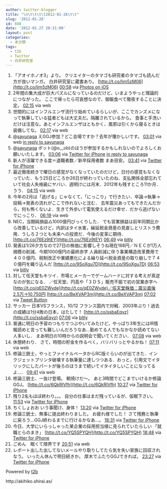 ```yaml
---
author: twitter-blogger
title: "\n\t\t\t\t2012-01-26\t\t"
slug: '2012-01-26'
id: 848
date: '2012-01-27 20:31:00'
layout: post
categories:
  - 未分類
tags:
  - t2b
  - Twitter
  - 白井研究室
---
```


<div xmlns:georss="http://www.georss.org/georss">

1.  <span><span>「アオイホノオ3」より。 クリエイターのタマゴも研究者のタマゴも読んだ方が良いマンガ。 白井研究室に蔵書あり。 [http://t.co/lim5zM06](http://t.co/lim5zM06)</span> <span>[<span>00:58</span>](http://twitter.com/o_ob/status/162504707619819520) <span>via [Photos on iOS](http://www.apple.com)</span></span></span>
2.  <span><span>2年間の集大成が巨大パズルになっているのだけど、いまようやっと理論的につながった。 ここで帰ったら可哀想なので、御飯食べて徹夜することに決定。</span> <span>[<span>02:15</span>](http://twitter.com/o_ob/status/162524133341675520) <span>via web</span></span></span>
3.  <span><span>世間的にはインフルエンザ流行り始めているらしいが、ここでカンズメになって執筆している猛者どもは大丈夫だ。隔離されているから。 食事と手洗いだけは注意な。あとインフルエンザはともかく、風邪は引くから寝るときは装備してな。</span> <span>[<span>02:17</span>](http://twitter.com/o_ob/status/162524519028895744) <span>via web</span></span></span>
4.  <span><span>@[sayunaga](http://twitter.com/sayunaga "sayunaga") えGGJ参加？どこ会場ですか？去年が懐かしいです。</span> <span>[<span>03:01</span>](http://twitter.com/o_ob/status/162535654297829378) <span>via web</span> [in reply to sayunaga](http://twitter.com/sayunaga/status/162535490002759680)</span></span>
5.  <span><span>@[sayunaga](http://twitter.com/sayunaga "sayunaga") ボット(@o__ob)のほうが参加するかもしれないのでよろしくお願いいたします。</span> <span>[<span>03:06</span>](http://twitter.com/o_ob/status/162536825259438081) <span>via [Twitter for iPhone](http://twitter.com/#!/download/iphone)</span> [in reply to sayunaga](http://twitter.com/sayunaga/status/162536485319479296)</span></span>
6.  <span><span>新人が活躍できる度＝退職者数／新卒採用者数 まあ目安。</span> <span>[<span>03:41</span>](http://twitter.com/o_ob/status/162545599458185220) <span>via [Twitter for iPhone](http://twitter.com/#!/download/iphone)</span></span></span>
7.  <span><span>最近徹夜続きで曜日の感覚がなくなっていたのだけど，日付の感覚もなくなっていた．もう25日どころか26日が終わっていたのね．支払関係全部忘れていて社会人失格級にヤバい．週明けには月末．2012年も残すところ11か月．うう．</span> <span>[<span>04:15</span>](http://twitter.com/o_ob/status/162554151035867136) <span>via web</span></span></span>
8.  <span><span>今年の2月は「逃げる」じゃなくて，「にっこり」で行きたい．卒論→執筆→投稿→発表の流れがここで作れないと沈む． 去年震災あってもできたんだから，何も怖くないよ．生きて外歩いて電気使えるだけ幸せ．だから逃げないでにっこり．</span> <span>[<span>06:19</span>](http://twitter.com/o_ob/status/162585519144976384) <span>via web</span></span></span>
9.  <span><span>NEC，当期純損益△1000億円びっくりした． でも営業損益は前年同期比から改善しているけど，内訳はタイ水害，繰延税金資産の見直しとリストラ費用．うしろ２つとも未来への投資だ．今後の変革に期待． [http://t.co/76Ez9tEY](http://t.co/76Ez9tEY)</span> <span>[<span>06:49</span>](http://twitter.com/o_ob/status/162592941544701954) <span>via [bitly](http://bit.ly)</span></span></span>
10.  <span><span>発表は1/26夕方なので27日の株価に影響しそうね現在168円／ＮＥＣが1万人規模の削減、今期1000億円の最終赤字 人員削減に伴う事業構造改革費用で４００億円、税制改正や業績悪化による繰り延べ税金資産の取り崩しで７４０億円を織り込んだ [http://t.co/9SoXgu7D](http://t.co/9SoXgu7D)</span> <span>[<span>06:53</span>](http://twitter.com/o_ob/status/162594004280680448) <span>via [bitly](http://bit.ly)</span></span></span>
11.  <span><span>対して任天堂もキツイ．市場とメーカーでゲームハードに対する考えが真逆なのが気になる． ／任天堂、円高や「３ＤＳ」販売不振で初の営業赤字へ [http://t.co/qE0ZWvde](http://t.co/qE0ZWvde)／任天堂株価：震災直後2.5万→10,750円 [http://t.co/BeXVAP3m](http://t.co/BeXVAP3m)</span> <span>[<span>07:02</span>](http://twitter.com/o_ob/status/162596169921478658) <span>via [Tweet Button](http://twitter.com/tweetbutton)</span></span></span>
12.  <span><span>サッカー 日本VSフランス，10/12 フランス国内で対戦．2003年ぶり！過去の成績は1分4敗の日本，はたして！ [http://t.co/ssbaEqyz](http://t.co/ssbaEqyz)</span> <span>[<span>07:06</span>](http://twitter.com/o_ob/status/162597171986833409) <span>via [bitly](http://bit.ly)</span></span></span>
13.  <span><span>普通に明日の予習のつもりでつぶやいてみたけど，やっぱり3年生にはIR情報読めと言っても難しいんだろうなあ…勤めてる人でもなかなか読めてない人多いし． まあ明日の10時からの説明会で聞いてください．</span> <span>[<span>07:08</span>](http://twitter.com/o_ob/status/162597742005338112) <span>via web</span></span></span>
14.  <span><span>休憩終わり． さて，時間の貯金を作るべく，バリバリっとやるかね！</span> <span>[<span>07:11</span>](http://twitter.com/o_ob/status/162598567511465984) <span>via web</span></span></span>
15.  <span><span>修論三銃士，やっとファイナルベータからRC版ぐらいのが出てきた．インクジェットプリンタ破壊する執筆量に達しつつある．おっと，引用文でイタリックにしたパートが後ろのほうまで続いてイタイタしいことになってるよ…．</span> <span>[<span>09:41</span>](http://twitter.com/o_ob/status/162636238862557184) <span>via web</span></span></span>
16.  <span><span>修論三銃士、一抜け登場。 朝焼けだ～。 あと3時間でどこまでいけるか修論GGJ。 [http://t.co/6QkRlVfh](http://t.co/6QkRlVfh)</span> <span>[<span>10:27</span>](http://twitter.com/o_ob/status/162647881038315520) <span>via [Twitter for iPhone](http://twitter.com/#!/download/iphone)</span></span></span>
17.  <span><span>残り2名もほぼ終わり。。。 自分の仕事はまだ残っているが、仮眠下さい。</span> <span>[<span>11:53</span>](http://twitter.com/o_ob/status/162669522069880832) <span>via [Twitter for iPhone](http://twitter.com/#!/download/iphone)</span></span></span>
18.  <span><span>ちくしょおお いう事聞け、身体！</span> <span>[<span>13:20</span>](http://twitter.com/o_ob/status/162691457805860864) <span>via [Twitter for iPhone](http://twitter.com/#!/download/iphone)</span></span></span>
19.  <span><span>修論三銃士、無事に提出終わりました。 お疲れ様でした！ さて残務と執筆に戻ろう...GGJ終わるまでに行けるかなあ...。</span> <span>[<span>18:31</span>](http://twitter.com/o_ob/status/162769606275108864) <span>via [Twitter for iPhone](http://twitter.com/#!/download/iphone)</span></span></span>
20.  <span><span>今日、大学にいらっしゃった某企業の採用担当様に見られていたらしい 「就職とらのまき」 [http://t.co/YQ5SPYQH](http://t.co/YQ5SPYQH)</span> <span>[<span>18:48</span>](http://twitter.com/o_ob/status/162774017424637953) <span>via [Twitter for iPhone](http://twitter.com/#!/download/iphone)</span></span></span>
21.  <span><span>ごめん　眠くて限界です</span> <span>[<span>20:51</span>](http://twitter.com/o_ob/status/162805020721549312) <span>via web</span></span></span>
22.  <span><span>レポート出した出してないメールやり取りしてたら気を失い家族に回収されなう。 いったん休んで明日続きか。 厚木でふたりGGJできれば。</span> <span>[<span>23:27</span>](http://twitter.com/o_ob/status/162844216517591040) <span>via [Twitter for iPhone](http://twitter.com/#!/download/iphone)</span></span></span>

</div>

Powered by [t2b](http://t2b.utilz.jp/)

<div>http://akihiko.shirai.as/</div>